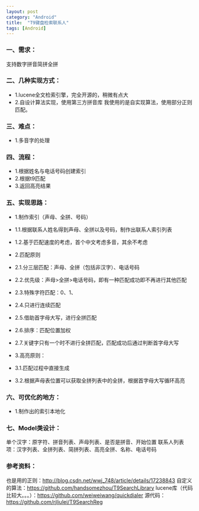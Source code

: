 ```yaml
---
layout: post 
category: "Android" 
title:  "T9键盘检索联系人" 
tags: [Android]
---
```


### 一、需求：
支持数字拼音简拼全拼

### 二、几种实现方式：
* 1.lucene全文检索引擎，完全开源的，稍微有点大
* 2.自设计算法实现，使用第三方拼音库
我使用的是自实现算法，使用部分正则匹配。

### 三、难点：
* 1.多音字的处理

### 四、流程：
* 1.根据姓名与电话号码创建索引
* 2.根据t9匹配
* 3.返回高亮结果

### 五、实现思路：
* 1.制作索引（声母、全拼、号码）
* 1.1.根据联系人姓名得到声母、全拼以及号码，制作出联系人索引列表
* 1.2.基于匹配速度的考虑，首个中文考虑多音，其余不考虑

* 2.匹配原则
* 2.1.分三层匹配：声母、全拼（包括非汉字）、电话号码
* 2.2.优先级：声母>全拼>电话号码，即有一种匹配成功即不再进行其他匹配
* 2.3.特殊字符匹配：0、1、
* 2.4.只进行连续匹配
* 2.5.借助首字母大写，进行全拼匹配
* 2.6.排序：匹配位置加权
* 2.7.关键字只有一个时不进行全拼匹配，匹配成功后通过判断首字母大写

* 3.高亮原则：
* 3.1.匹配过程中直接生成
* 3.2.根据声母表位置可以获取全拼列表中的全拼，根据首字母大写循环高亮

### 六、可优化的地方：
* 1.制作出的索引本地化

### 七、Model类设计：
单个汉字：原字符、拼音列表、声母列表、是否是拼音、开始位置
联系人列表项：汉字列表、全拼列表、简拼列表、高亮全拼、名称、电话号码

### 参考资料：
也是用的正则：http://blog.csdn.net/wwj_748/article/details/17238843
自定义的算法：https://github.com/handsomezhou/T9SearchLibrary
lucene库（代码比较大。。。）：https://github.com/weiweiwang/quickdialer
源代码：https://github.com/rjliulei/T9SearchReg
